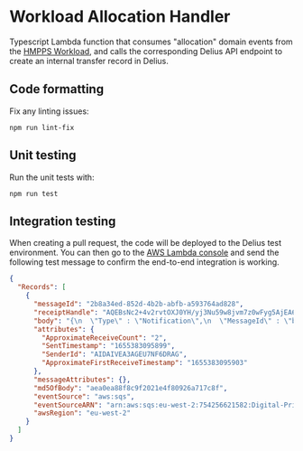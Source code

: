 # Workload Allocation Handler

Typescript Lambda function that consumes "allocation" domain events from the [HMPPS Workload](https://github.com/ministryofjustice/hmpps-workload), 
and calls the corresponding Delius API endpoint to create an internal transfer record in Delius.

## Code formatting
Fix any linting issues:
```shell
npm run lint-fix
```

## Unit testing
Run the unit tests with:
```shell
npm run test
```

## Integration testing
When creating a pull request, the code will be deployed to the Delius test environment. You can then go to the [AWS Lambda console](https://eu-west-2.console.aws.amazon.com/lambda/home?region=eu-west-2#/functions/delius-test-workload-allocation-handler?tab=testing) 
and send the following test message to confirm the end-to-end integration is working. 
```json
{
  "Records": [
    {
      "messageId": "2b8a34ed-852d-4b2b-abfb-a593764ad828",
      "receiptHandle": "AQEBsNc2+4v2rvtOXJ0YH/yj3Nu59w8jvm7z0wFyg5AjEA6UD4wIoRcuGwJ78cCjTClcP6tW+PDzQuPi42DiqC3Qr9L9KqNXgc/N6K5kL8VHqOPE1490aOkkglRxRsCKWhsgwaneOtcCAXL+M0qfBsOskBCWV8ArOSw8knxC4Q8pwJQCDYGy+oxjcsJcchLgkqguBjLOeS4/1VJcZJxgqulEmcdS9KPIIh0cwluVMeSS9WbJJhRZdm7ni1fWQKOIktAy7hce2MCDSMcZKZSKaXEO1eg8GSzMVKmdO4AzOHpaNssMY0CuX7Jb9XGNWU6YNANNHx+jhP8aW/jOovlu2D4ANwJPtzWw+sCF9ZS43SAfEWRU0IeisDWKjK71CZF+3ykcu9ITikzTOKMXroNPBqE1Audzudz2IwESQBJv1qxGq7RVV8HFssZREZhJVzuKXlHs4KFzf+SEVFMrdscFkfSL4g==",
      "body": "{\n  \"Type\" : \"Notification\",\n  \"MessageId\" : \"b7a2290c-fe68-5f2b-85d4-7229d81f694d\",\n  \"TopicArn\" : \"arn:aws:sns:eu-west-2:754256621582:cloud-platform-Digital-Prison-Services-e29fb030a51b3576dd645aa5e460e573\",\n  \"Message\" : \"{\\\"eventType\\\":\\\"person.community.manager.allocated\\\",\\\"version\\\":1,\\\"description\\\":\\\"Person allocated event\\\",\\\"detailUrl\\\":\\\"https://hmpps-workload-dev.hmpps.service.justice.gov.uk/allocation/person/e992bd09-68d6-4ff1-bf94-27b5b3050042\\\",\\\"occurredAt\\\":\\\"2022-06-16T13:38:15.555565627+01:00\\\",\\\"additionalInformation\\\":{\\\"allocationId\\\":\\\"e992bd09-68d6-4ff1-bf94-27b5b3050042\\\"},\\\"personReference\\\":{\\\"identifiers\\\":[{\\\"type\\\":\\\"CRN\\\",\\\"value\\\":\\\"X373307\\\"}]}}\",\n  \"Timestamp\" : \"2022-06-16T12:38:15.867Z\",\n  \"SignatureVersion\" : \"1\",\n  \"Signature\" : \"uH1rlAf2qh1T7pNhHDVKKSejIBZVZg2hBYiAW2fnSZv0gm1OQidWVWvhy8yDkl8CP2fgXfGhOciE3gmB+mPcv909aWaF1hUD5PFkUuZqd+EpX1qxON8WiZq+iegJkIOagusDMg2OrtlpERV3hxF7d+KHha6dzNJraIIOqwDkzj7wmUdjaLiQcdHkI4KqcoQM5nFEjk2vezze9GYTcCy94HOUoluTLajY03VmKVrzn5fG6+2odLPKi5kD9tSO5uXLONplBIwdD5r4IIvtH/XoiSh5CW6FLQDIoAzYs1N+k+nQ+QUsbfmgqr8aEQurKrvzHsCwaGDSaatz3RMdyhxqmg==\",\n  \"SigningCertURL\" : \"https://sns.eu-west-2.amazonaws.com/SimpleNotificationService-7ff5318490ec183fbaddaa2a969abfda.pem\",\n  \"UnsubscribeURL\" : \"https://sns.eu-west-2.amazonaws.com/?Action=Unsubscribe&SubscriptionArn=arn:aws:sns:eu-west-2:754256621582:cloud-platform-Digital-Prison-Services-e29fb030a51b3576dd645aa5e460e573:2a68f534-1437-40d4-95fd-1a2b2a1ed6b0\",\n  \"MessageAttributes\" : {\n    \"eventType\" : {\"Type\":\"String\",\"Value\":\"person.community.manager.allocated\"}\n  }\n}",
      "attributes": {
        "ApproximateReceiveCount": "2",
        "SentTimestamp": "1655383095899",
        "SenderId": "AIDAIVEA3AGEU7NF6DRAG",
        "ApproximateFirstReceiveTimestamp": "1655383095903"
      },
      "messageAttributes": {},
      "md5OfBody": "aea0ea88f8c9f2021e4f80926a717c8f",
      "eventSource": "aws:sqs",
      "eventSourceARN": "arn:aws:sqs:eu-west-2:754256621582:Digital-Prison-Services-dev-workforce_allocation_hmpps_queue",
      "awsRegion": "eu-west-2"
    }
  ]
}
```
